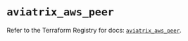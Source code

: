 # `aviatrix_aws_peer`

Refer to the Terraform Registry for docs: [`aviatrix_aws_peer`](https://registry.terraform.io/providers/aviatrixsystems/aviatrix/8.1.10/docs/resources/aws_peer).
